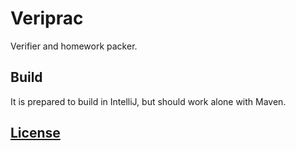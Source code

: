 # Veriprac

Verifier and homework packer.

## Build
It is prepared to build in IntelliJ, but should work alone with Maven.

## [License](/LICENSE) 
